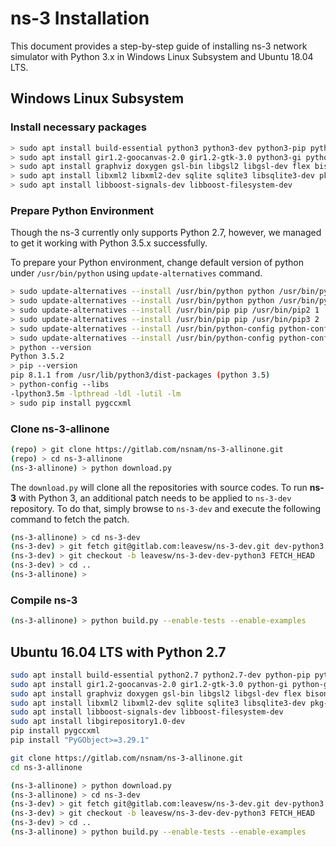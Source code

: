 # ns-3 Installation

This document provides a step-by-step guide of installing ns-3 network simulator with Python 3.x in Windows Linux Subsystem and Ubuntu 18.04 LTS.

## Windows Linux Subsystem

### Install necessary packages

```bash
> sudo apt install build-essential python3 python3-dev python3-pip python3-setuptools git mercurial
> sudo apt install gir1.2-goocanvas-2.0 gir1.2-gtk-3.0 python3-gi python3-gi-cairo python3-pygraphviz libgtk-3-dev
> sudo apt install graphviz doxygen gsl-bin libgsl2 libgsl-dev flex bison libfl-dev tcpdump
> sudo apt install libxml2 libxml2-dev sqlite sqlite3 libsqlite3-dev pkg-config castxml libgcrypt20-dev libgcrypt20
> sudo apt install libboost-signals-dev libboost-filesystem-dev
```

### Prepare Python Environment

Though the ns-3 currently only supports Python 2.7, however, we managed to get it working with Python 3.5.x successfully.

To prepare your Python environment, change default version of python under `/usr/bin/python` using `update-alternatives` command.

```bash
> sudo update-alternatives --install /usr/bin/python python /usr/bin/python2.7 1
> sudo update-alternatives --install /usr/bin/python python /usr/bin/python3.5 2
> sudo update-alternatives --install /usr/bin/pip pip /usr/bin/pip2 1
> sudo update-alternatives --install /usr/bin/pip pip /usr/bin/pip3 2
> sudo update-alternatives --install /usr/bin/python-config python-config /usr/bin/python2-config 1
> sudo update-alternatives --install /usr/bin/python-config python-config /usr/bin/python3-config 2
> python --version
Python 3.5.2
> pip --version
pip 8.1.1 from /usr/lib/python3/dist-packages (python 3.5)
> python-config --libs
-lpython3.5m -lpthread -ldl -lutil -lm
> sudo pip install pygccxml
```

### Clone ns-3-allinone

```bash
(repo) > git clone https://gitlab.com/nsnam/ns-3-allinone.git
(repo) > cd ns-3-allinone
(ns-3-allinone) > python download.py
```

The `download.py` will clone all the repositories with source codes.
To run **ns-3** with Python 3, an additional patch needs to be applied to `ns-3-dev` repository.
To do that, simply browse to `ns-3-dev` and execute the following command to fetch the patch.

```bash
(ns-3-allinone) > cd ns-3-dev
(ns-3-dev) > git fetch git@gitlab.com:leavesw/ns-3-dev.git dev-python3
(ns-3-dev) > git checkout -b leavesw/ns-3-dev-dev-python3 FETCH_HEAD
(ns-3-dev) > cd ..
(ns-3-allinone) >
```

### Compile ns-3

```bash
(ns-3-allinone) > python build.py --enable-tests --enable-examples
```

## Ubuntu 16.04 LTS with Python 2.7

```bash
sudo apt install build-essential python2.7 python2.7-dev python-pip python-setuptools git mercurial
sudo apt install gir1.2-goocanvas-2.0 gir1.2-gtk-3.0 python-gi python-gi-cairo python-pygraphviz libgtk-3-dev python-future
sudo apt install graphviz doxygen gsl-bin libgsl2 libgsl-dev flex bison libfl-dev tcpdump
sudo apt install libxml2 libxml2-dev sqlite sqlite3 libsqlite3-dev pkg-config castxml libgcrypt20-dev libgcrypt20
sudo apt install libboost-signals-dev libboost-filesystem-dev
sudo apt install libgirepository1.0-dev
pip install pygccxml
pip install "PyGObject>=3.29.1"
```

```bash
git clone https://gitlab.com/nsnam/ns-3-allinone.git
cd ns-3-allinone
```

```bash
(ns-3-allinone) > python download.py
(ns-3-allinone) > cd ns-3-dev
(ns-3-dev) > git fetch git@gitlab.com:leavesw/ns-3-dev.git dev-python3
(ns-3-dev) > git checkout -b leavesw/ns-3-dev-dev-python3 FETCH_HEAD
(ns-3-dev) > cd ..
(ns-3-allinone) > python build.py --enable-tests --enable-examples
```
